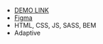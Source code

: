 - [DEMO LINK](https://nikita-biriukov.github.io/kickstarter-landing/)
- [Figma](https://www.figma.com/file/Ujp7bCFuvuJlkn8TSbQPSZ/Kickstarter_FE-students?node-id=19655%3A32)
- HTML, CSS, JS, SASS, BEM
- Adaptive
